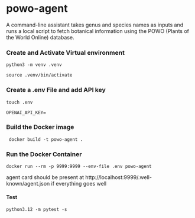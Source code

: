 # powo-agent
A command-line assistant takes genus and species names as inputs and runs a local script to fetch botanical information using the POWO (Plants of the World Online) database.

### Create and Activate Virtual environment
``` python3 -m venv .venv ```

``` source .venv/bin/activate ```

### Create a .env File and add API key
``` touch .env ```

``` OPENAI_API_KEY= ```

### Build the Docker image
``` docker build -t powo-agent .```

### Run the Docker Container
``` docker run --rm -p 9999:9999 --env-file .env powo-agent ```

agent card should be present at http://localhost:9999/.well-known/agent.json if everything goes well

#### Test

``` python3.12 -m pytest -s   ```
